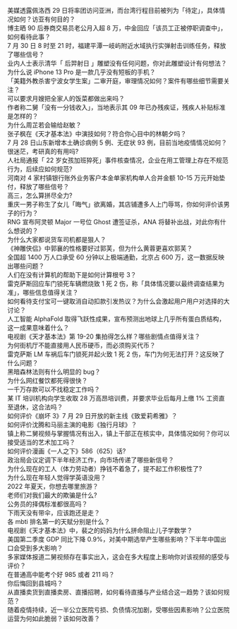 美媒透露佩洛西 29 日将率团访问亚洲，而台湾行程目前被列为「待定」，具体情况如何？访亚有何目的？  
博主晒 90 后券商交易员老公月入超 8 万，中金回应「该员工正被停职调查中」，如何看待此事？  
7 月 30 日 8 时至 21 时，福建平潭一岐屿附近水域执行实弹射击训练任务，释放了哪些信号？  
业内人士表示清华「 后羿射日 」雕塑没有任何问题，你对此雕塑设计有何想法？  
为什么说 iPhone 13 Pro 是一款几乎没有短板的手机？  
「美籍外教杀害宁波女学生案」二审开庭，审理情况如何？案件有哪些细节需要关注？  
可以要求月嫂把全家人的饭菜都做出来吗？  
作者称二舅「没有一分钱收入」，当地表示其 09 年已办残疾证，残疾人补贴标准是怎样的？  
为什么周芷若会输给赵敏？  
张子枫在《天才基本法》中演技如何？符合你心目中的林朝夕吗？  
7 月 28 日山东新增本土确诊病例 5 例、无症状 93 例，目前当地疫情情况如何？  
很迷茫，考研真的有用吗?  
人社局通报「 22 岁女孩加班猝死」事件核查情况，企业在用工管理上存在不规范行为，后续应如何规范?  
河南对 4 家村镇银行账外业务客户本金单家机构单人合并金额 10-15 万元开始垫付，释放了哪些信号？  
高三，怎么算拼尽全力?  
重庆一男子称生了女儿「晦气」欲离婚，其店铺遭多人上门辱骂，你如何评价该男子的行为？  
RNG 宣布阿灵顿 Major 一号位 Ghost 遭签证杀，ANA 将替补出战，对此你有什么想说的？  
为什么大家都说货车司机都是狠人？  
《神雕侠侣》中郭襄的性格要好过郭芙，但为什么黄蓉更喜欢郭芙？  
全国超 1400 万人口承受 60 分钟以上极端通勤，北京占 600 万，这一数据反映出哪些问题？  
人们在没有计算机的帮助下是如何计算根号 3？  
雷克萨斯回应车门锁死车辆燃烧致 1 死 2 伤，称「具体情况要以最终调查结果为准」，哪些信息值得关注？  
如何看待支付宝可一键取消自动扣款引发热议？为什么会激起用户用户对选择的大讨论？  
人工智能 AlphaFold 取得飞跃性成果，宣布预测出地球上几乎所有蛋白质结构，这一成果意味着什么？  
电视剧《天才基本法》第 19-20 集拍得怎么样？哪些剧情点值得关注？  
为何街机厅不能直接用人民币硬币，而必须购买代币？  
雷克萨斯 LM 车祸后车门锁死并起火致 1 死 2 伤，车门为何无法打开？这反映了什么问题？  
黑暗森林法则有什么明显的 bug？  
为什么网红餐饮都死得很快？  
一千万存款可以不找稳定工作吗？  
某 IT 培训机构向学生收取 28 万高昂培训费，并要求毕业后每月上缴 1% 工资直至退休，这合法吗？  
如何评价《崩坏 3》7 月 29 日开放的新主线《致爱莉希雅》？  
如何评价沈腾和马丽主演的电影《独行月球》？  
镇上称二舅视频与掌握情况有出入，镇上干部正在核实中，具体情况如何？你可以接受适当的艺术加工吗？  
如何评价漫画《一人之下》586（625）话?  
政治局会议定调下半年经济工作，向市场传递了哪些新信号？  
为什么现在的工人（体力劳动者）挣钱不着急了，提不起工作积极性了?  
为什么现在年轻人觉得学英语没用？  
2022 年夏天，你想去哪里旅游？  
老师们对我们最大的欺骗是什么?  
公务员的择偶标准都很高吗？  
下雨天没有带伞，应该跑还是走？  
各 mbti 排名第一的天赋分别是什么？  
电视剧《天才基本法》中，裴之的妈妈为什么拼命阻止儿子学数学？  
美国第二季度 GDP 同比下降 0.9%，对美中期选举产生哪些影响？下半年中国出口会受到多大影响？  
多家媒体报道二舅视频存在事实出入，这会在多大程度上影响你对该视频的感受与评价？  
在普通高中能考个好 985 或者 211 吗？  
你后悔回到县城吗？  
从直播卖货到直播卖房、直播招聘，如何看待直播与产业结合这一趋势？该如何规范？  
随着疫情持续，近一半公立医院亏损、负债情况加剧，受哪些因素影响？公立医院运营为何如此脆弱？该如何改善？  
